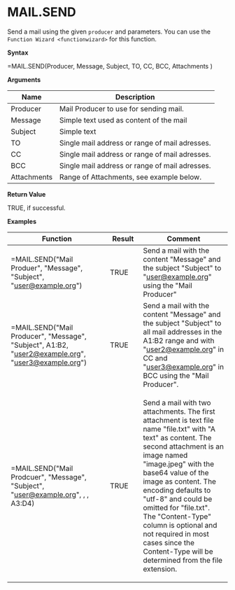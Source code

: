 # MAIL.SEND

Send a mail using the given `producer` and parameters. You can use the
`Function Wizard <functionwizard>` for this function.

**Syntax**

=MAIL.SEND(Producer, Message, Subject, TO, CC, BCC, Attachments )

**Arguments**

| Name        | Description                                    |
|-------------|------------------------------------------------|
| Producer    | Mail Producer to use for sending mail.         |
| Message     | Simple text used as content of the mail        |
| Subject     | Simple text                                    |
| TO          | Single mail address or range of mail adresses. |
| CC          | Single mail address or range of mail adresses. |
| BCC         | Single mail address or range of mail adresses. |
| Attachments | Range of Attachments, see example below.       |

**Return Value**

TRUE, if successful.

**Examples**

<table>
<colgroup>
<col style="width: 45%" />
<col style="width: 15%" />
<col style="width: 40%" />
</colgroup>
<thead>
<tr class="header">
<th>Function</th>
<th>Result</th>
<th>Comment</th>
</tr>
</thead>
<tbody>
<tr class="odd">
<td>=MAIL.SEND("Mail Produer", "Message", "Subject", "<a href="mailto:user@example.org">user@example.org</a>")</td>
<td>TRUE</td>
<td>Send a mail with the content "Message" and the subject "Subject" to "<a href="mailto:user@example.org">user@example.org</a>" using the "Mail Producer"</td>
</tr>
<tr class="even">
<td>=MAIL.SEND("Mail Producer", "Message", "Subject", A1:B2, "<a href="mailto:user2@example.org">user2@example.org</a>", "<a href="mailto:user3@example.org">user3@example.org</a>")</td>
<td>TRUE</td>
<td>Send a mail with the content "Message" and the subject "Subject" to all mail addresses in the A1:B2 range and with "<a href="mailto:user2@example.org">user2@example.org</a>" in CC and "<a href="mailto:user3@example.org">user3@example.org</a>" in BCC using the "Mail Producer".</td>
</tr>
<tr class="odd">
<td><p>=MAIL.SEND("Mail Prodcuer", "Message", "Subject", "<a href="mailto:user@example.org">user@example.org</a>", , , <span class="blue">A3:D4</span>)</p>
<blockquote>

</blockquote></td>
<td><p>TRUE</p></td>
<td><p>Send a mail with two attachments. The first attachment is text file name "file.txt" with "A text" as content. The second attachment is an image named "image.jpeg" with the base64 value of the image as content. The encoding defaults to "utf-8" and could be omitted for "file.txt". The "Content-Type" column is optional and not required in most cases since the Content-Type will be determined from the file extension.</p></td>
</tr>
</tbody>
</table>
